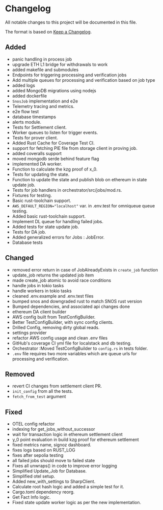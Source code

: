# Changelog

All notable changes to this project will be documented in this file.

The format is based on [Keep a Changelog](https://keepachangelog.com/en/1.1.0/).

## Added

- panic handling in process job
- upgrade ETH L1 bridge for withdrawals to work
- added makefile and submodules
- Endpoints for triggering processing and verification jobs
- Add multiple queues for processing and verification based on job type
- added logs
- added MongoDB migrations using nodejs
- added dockerfile
- `SnosJob` implementation and e2e
- Telemetry tracing and metrics.
- e2e flow test
- database timestamps
- alerts module.
- Tests for Settlement client.
- Worker queues to listen for trigger events.
- Tests for prover client.
- Added Rust Cache for Coverage Test CI.
- support for fetching PIE file from storage client in proving job.
- added coveralls support
- moved mongodb serde behind feature flag
- implemented DA worker.
- Function to calculate the kzg proof of x_0.
- Tests for updating the state.
- Function to update the state and publish blob on ethereum in state update job.
- Tests for job handlers in orchestrator/src/jobs/mod.rs.
- Fixtures for testing.
- Basic rust-toolchain support.
- `AWS_DEFAULT_REGION="localhost"` var. in .env.test for omniqueue queue testing.
- Added basic rust-toolchain support.
- Implement DL queue for handling failed jobs.
- Added tests for state update job.
- Tests for DA job.
- Added generalized errors for Jobs : JobError.
- Database tests

## Changed

- removed error return in case of JobAlreadyExists in `create_job` function
- update_job returns the updated job item
- made create_job atomic to avoid race conditions
- handle jobs in tokio tasks
- handle workers in tokio tasks
- cleaned .env.example and .env.test files
- bumped snos and downgraded rust to match SNOS rust version
- Bumped dependencies, and associated api changes done
- ethereum DA client builder
- AWS config built from TestConfigBuilder.
- Better TestConfigBuilder, with sync config clients.
- Drilled Config, removing dirty global reads.
- settings provider
- refactor AWS config usage and clean .env files
- GitHub's coverage CI yml file for localstack and db testing.
- Orchestrator :Moved TestConfigBuilder to `config.rs` in tests folder.
- `.env` file requires two more variables which are queue urls for processing
  and verification.

## Removed

- revert CI changes from settlement client PR.
- `init_config` from all the tests.
- `fetch_from_test` argument

## Fixed

- OTEL config refactor
- indexing for get_jobs_without_successor
- wait for transaction logic in ethereum settlement client
- y_0 point evaluation in build kzg proof for ethereum settlement
- fixed metrics name, signoz dashboard.
- fixes logs based on RUST_LOG
- fixes after sepolia testing
- all failed jobs should move to failed state
- Fixes all unwraps() in code to improve error logging
- Simplified Update_Job for Database.
- Simplified otel setup.
- Added new_with_settings to SharpClient.
- Calculate root hash logic and added a simple test for it.
- Cargo.toml dependency reorg.
- Get Fact Info logic.
- Fixed state update worker logic as per the new implementation.
